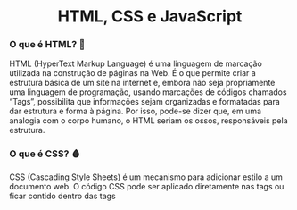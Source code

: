 <h1 align="center"> HTML, CSS e JavaScript </h1>

<h3> O que é HTML? 🦴 </h3>
<p> HTML (HyperText Markup Language) é uma linguagem de marcação utilizada na construção de páginas na Web. É o que permite criar a estrutura básica de um site na internet e, embora não seja propriamente uma linguagem de programação, usando marcações de códigos chamados “Tags”, possibilita que informações sejam organizadas e formatadas para dar estrutura e forma à página. Por isso, pode-se dizer que, em uma analogia com o corpo humano, o HTML seriam os ossos, responsáveis pela estrutura. </p>

<h3> O que é CSS? 🩸 </h3>
<p> CSS (Cascading Style Sheets) é um mecanismo para adicionar estilo a um documento web. O código CSS pode ser aplicado diretamente nas tags ou ficar contido dentro das tags <style>. Também é possível, em vez de colocar a formatação dentro do documento, criar um link para um arquivo CSS que contém os estilos. Por isso, na analogia do corpo humano, o HTML seria a pele, responsável pelo estilo/embelezamento (o emoji de sangue foi utilizado pois a boa circulação de sanuge auxilia na melhoria da quaidade da pele). </p>

<h3> O que é JavaScript? 🧠 </h3>
<p> JavaScript é uma linguagem de programação interpretada estruturada, de script em alto nível com tipagem dinâmica fraca e multiparadigma. Juntamente com HTML e CSS, o JavaScript é uma das três principais tecnologias da World Wide Web. Pode-se dizer que o JavaScript seriam os músculos do corpo, responsáveis por tornar a aplicação funcional. </p>

<h3> O que será encontrado ao longo desse repositório? </h3>
<p> Ao longo desse repositórios serão encontrados meus projetos em HTML, CSS e JavaScript. </p>

>🛑 NOTA: O repositório é constantemente atualizado. Podem haver códigos não funcionando e projetos pessoais inacabados.

<br>

<div align="center">
<img height="400em" alt="JavaScript Logo" src="https://user-images.githubusercontent.com/102625628/180664723-60f62132-1fdf-4c43-a1dd-02b32ad2a073.png"/>
</div>
